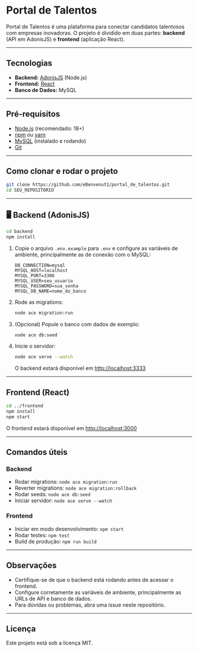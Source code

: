 # Portal de Talentos

Portal de Talentos é uma plataforma para conectar candidatos talentosos com empresas inovadoras. O projeto é dividido em duas partes: **backend** (API em AdonisJS) e **frontend** (aplicação React).

---

##  Tecnologias

- **Backend:** [AdonisJS](https://adonisjs.com/) (Node.js)
- **Frontend:** [React](https://react.dev/)
- **Banco de Dados:** MySQL

---

##  Pré-requisitos

- [Node.js](https://nodejs.org/) (recomendado: 18+)
- [npm](https://www.npmjs.com/) ou [yarn](https://yarnpkg.com/)
- [MySQL](https://www.mysql.com/) (instalado e rodando)
- [Git](https://git-scm.com/)

---

##  Como clonar e rodar o projeto

```bash
git clone https://github.com/eBenvenut1/portal_de_talentos.git
cd SEU_REPOSITORIO
```

---

## 🖥 Backend (AdonisJS)

```bash
cd backend
npm install
```

1. Copie o arquivo `.env.example` para `.env` e configure as variáveis de ambiente, principalmente as de conexão com o MySQL:
   ```
   DB_CONNECTION=mysql
   MYSQL_HOST=localhost
   MYSQL_PORT=3306
   MYSQL_USER=seu_usuario
   MYSQL_PASSWORD=sua_senha
   MYSQL_DB_NAME=nome_do_banco
   ```
2. Rode as migrations:
   ```bash
   node ace migration:run
   ```
3. (Opcional) Popule o banco com dados de exemplo:
   ```bash
   node ace db:seed
   ```
4. Inicie o servidor:
   ```bash
   node ace serve --watch
   ```
   O backend estará disponível em [http://localhost:3333](http://localhost:3333)

---

##  Frontend (React)

```bash
cd ../frontend
npm install
npm start
```
O frontend estará disponível em [http://localhost:3000](http://localhost:3000)

---

##  Comandos úteis

### Backend

- Rodar migrations: `node ace migration:run`
- Reverter migrations: `node ace migration:rollback`
- Rodar seeds: `node ace db:seed`
- Iniciar servidor: `node ace serve --watch`

### Frontend

- Iniciar em modo desenvolvimento: `npm start`
- Rodar testes: `npm test`
- Build de produção: `npm run build`

---

##  Observações

- Certifique-se de que o backend está rodando antes de acessar o frontend.
- Configure corretamente as variáveis de ambiente, principalmente as URLs de API e banco de dados.
- Para dúvidas ou problemas, abra uma issue neste repositório.

---

##  Licença

Este projeto está sob a licença MIT.
